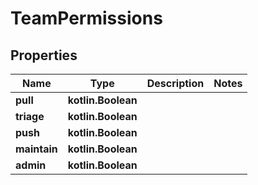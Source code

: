 
# TeamPermissions

## Properties
Name | Type | Description | Notes
------------ | ------------- | ------------- | -------------
**pull** | **kotlin.Boolean** |  | 
**triage** | **kotlin.Boolean** |  | 
**push** | **kotlin.Boolean** |  | 
**maintain** | **kotlin.Boolean** |  | 
**admin** | **kotlin.Boolean** |  | 



